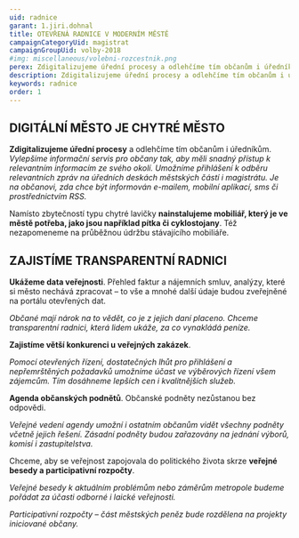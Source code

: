 ```yaml
---
uid: radnice
garant: 1.jiri.dohnal
title: OTEVŘENÁ RADNICE V MODERNÍM MĚSTĚ
campaignCategoryUid: magistrat
campaignGroupUid: volby-2018
#img: miscellaneous/volebni-rozcestnik.png
perex: Zdigitalizujeme úřední procesy a odlehčíme tím občanům i úředníkům. 
description: Zdigitalizujeme úřední procesy a odlehčíme tím občanům i úředníkům. 
keywords: radnice
order: 1
---
```


## DIGITÁLNÍ MĚSTO JE CHYTRÉ MĚSTO

**Zdigitalizujeme úřední procesy** a odlehčíme tím občanům i úředníkům.
*Vylepšíme informační servis pro občany tak, aby měli snadný přístup k relevantním informacím ze svého okolí. Umožníme přihlášení k odběru relevantních zpráv na úředních deskách městských částí i magistrátu. Je na občanovi, zda chce být informován e-mailem, mobilní aplikací, sms či prostřednictvím RSS.*

Namísto zbytečností typu chytré lavičky **nainstalujeme mobiliář, který je ve městě potřeba, jako jsou například pítka či cyklostojany**. Též nezapomeneme na průběžnou údržbu stávajícího mobiliáře.
 
## ZAJISTÍME TRANSPARENTNÍ RADNICI

**Ukážeme data veřejnosti**. Přehled faktur a nájemních smluv, analýzy, které si město nechává zpracovat – to vše a mnohé další údaje budou zveřejněné na portálu otevřených dat.

*Občané mají nárok na to vědět, co je z jejich daní placeno. Chceme transparentní radnici, která lidem ukáže, za co vynakládá peníze.*

**Zajistíme větší konkurenci u veřejných zakázek**.

*Pomocí otevřených řízení, dostatečných lhůt pro přihlášení a nepřemrštěných požadavků umožníme účast ve výběrových řízení všem zájemcům. Tím dosáhneme lepších cen i kvalitnějších služeb.*

**Agenda občanských podnětů**. Občanské podněty nezůstanou bez odpovědi.

*Veřejné vedení agendy umožní i ostatním občanům vidět všechny podněty včetně jejich řešení. Zásadní podněty budou zařazovány na jednání výborů, komisí i zastupitelstva.*

Chceme, aby se veřejnost zapojovala do politického života skrze **veřejné besedy a participativní rozpočty**.

*Veřejné besedy k aktuálním problémům nebo záměrům metropole budeme pořádat za účasti odborné i laické veřejnosti.*

*Participativní rozpočty – část městských peněz bude rozdělena na projekty iniciované občany.*

